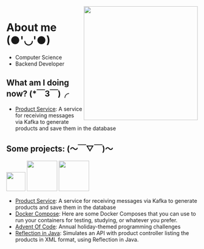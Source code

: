 <img src="https://media.giphy.com/media/ES4Vcv8zWfIt2/giphy.gif" width="300" height="300" align="right"/>  

# About me (●'◡'●)

- Computer Science
- Backend Developer

## What am I doing now? (*￣3￣)╭
- [Product Service](https://github.com/BEp0/product-service): A service for receiving messages via Kafka to generate products and save them in the database

## Some projects: (～￣▽￣)～
<div style="display: inline_block;">
  <img heigth="50" width="50" src="https://img.shields.io/badge/Java-FE6E00?style=for-the-badge&logo=java&logoColor=black">
  <img heigth="60" width="80" src="https://img.shields.io/badge/Kotlin-410287?style=for-the-badge&logo=kotlin&logoColor=white">
  <img heigth="60" width="80" src="https://img.shields.io/badge/Docker-14354C?style=for-the-badge&logo=docker&logoColor=white">   
</div>

- [Product Service](https://github.com/BEp0/product-service): A service for receiving messages via Kafka to generate products and save them in the database
- [Docker Compose](https://github.com/BEp0/docker-composes): Here are some Docker Composes that you can use to run your containers for testing, studying, or whatever you prefer.
- [Advent Of Code](https://github.com/BEp0/AoC-2023): Annual holiday-themed programming challenges
- [Reflection in Java](https://github.com/BEp0/java-reflection): Simulates an API with product controller listing the products in XML format, using Reflection in Java.
